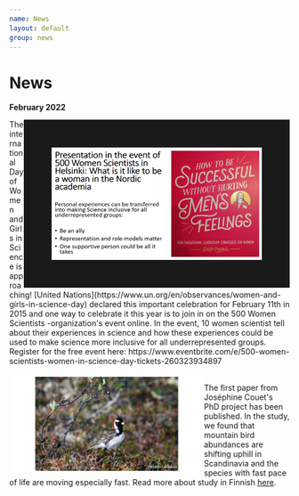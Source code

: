```yaml
---
name: News
layout: default
group: news
---
```


<h1 class="page-header text-center"> News </h1>

**February 2022**

<img src="/static/img/news_pic_1.png" style="float: right;" height="202px" width="378px" border="50px"/>

<p>The international Day of Women and Girls in Science is approaching! [United Nations](https://www.un.org/en/observances/women-and-girls-in-science-day) declared this important celebration for February 11th in 2015 and one way to celebrate it this year is to join in on the 500 Women Scientists -organization's event online. In the event, 10 women scientist tell about their experiences in science and how these experiences could be used to make science more inclusive for all underrepresented groups. Register for the free event here: https://www.eventbrite.com/e/500-women-scientists-women-in-science-day-tickets-260323934897<br>
<br>

<img src="/static/img/news_pic2.png" style="float: left;" height="175px" width="350px" border="0px"/>

The first paper from Joséphine Couet's PhD project has been published. In the study, we found that mountain bird abundances are shifting uphill in Scandinavia and the species with fast pace of life are moving especially fast. Read more about study in Finnish [here](https://www.helsinki.fi/fi/uutiset/luontokato/linnut-siirtyvat-skandeilla-kohti-tuntureiden-viileampia-ylarinteita-ilmaston-lammetessa).</p>






